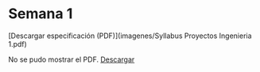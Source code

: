 # Semana 1 

[Descargar especificación (PDF)](imagenes/Syllabus Proyectos Ingenieria 1.pdf)

<object data="../imagenes/Syllabus Proyectos Ingenieria 1.pdf" type="application/pdf" width="100%" height="600">
  <p>No se pudo mostrar el PDF. <a href="../imagenes/Syllabus Proyectos Ingenieria 1.pdf">Descargar</a></p>
</object>